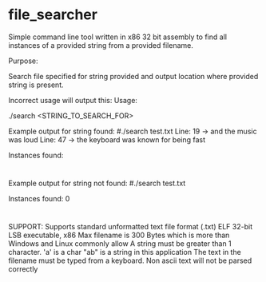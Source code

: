 # file_searcher
Simple command line tool written in x86 32 bit assembly to find all instances of a provided string from a provided filename.

Purpose:

Search file specified for string provided and output location where provided string is present.

Incorrect usage will output this:
Usage:

./search <FILENAME> <STRING_TO_SEARCH_FOR>

Example output for string found:
#./search test.txt <STRING>
	Line: 19 -> and the music was <STRING> loud
	Line: 47 -> the keyboard was known for being <STRING> fast

Instances found: <NUM OF TIMES FOUND>
#

Example output for string not found:
#./search test.txt <STRING>

Instances found: 0
#

SUPPORT:
Supports standard unformatted text file format (.txt)
ELF 32-bit LSB executable, x86
Max filename is 300 Bytes which is more than Windows and Linux commonly allow
A string must be greater than 1 character. 'a' is a char "ab" is a string in this application
The text in the filename must be typed from a keyboard. Non ascii text will not be parsed correctly
